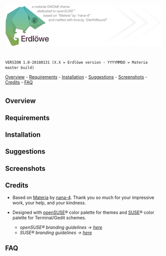 ![banner](artwork/erdlowegnomedesc_by_darthwound.png)
#
`VERSION 1.0-20180131 (X.X = Erdlöwe version - YYYYMMDD = Materia master build)`

[Overview](#overview) - [Requirements](#requirements) - [Installation](#installation) - [Suggestions](#suggestions) - [Screenshots](#screenshots) - [Credits](#credits) - [FAQ](#faq)
#
#
#

## Overview

## Requirements

## Installation

## Suggestions

## Screenshots

## Credits

- Based on [Materia](https://github.com/nana-4/materia-theme) by [nana-4](https://github.com/nana-4). Thank you so much for your impressive work, your help, and your kindness.

- Designed with [openSUSE](https://www.opensuse.org/)® color palette for themes and [SUSE](https://www.suse.com/)® color palette for Terminal/Gedit schemes.
  - *openSUSE® branding guidelines -> [here](https://opensuse.github.io/branding-guidelines/)*
  - *SUSE® branding guidelines -> [here](https://www.suse.com/brandcentral/suse/identity.php)*

## FAQ
